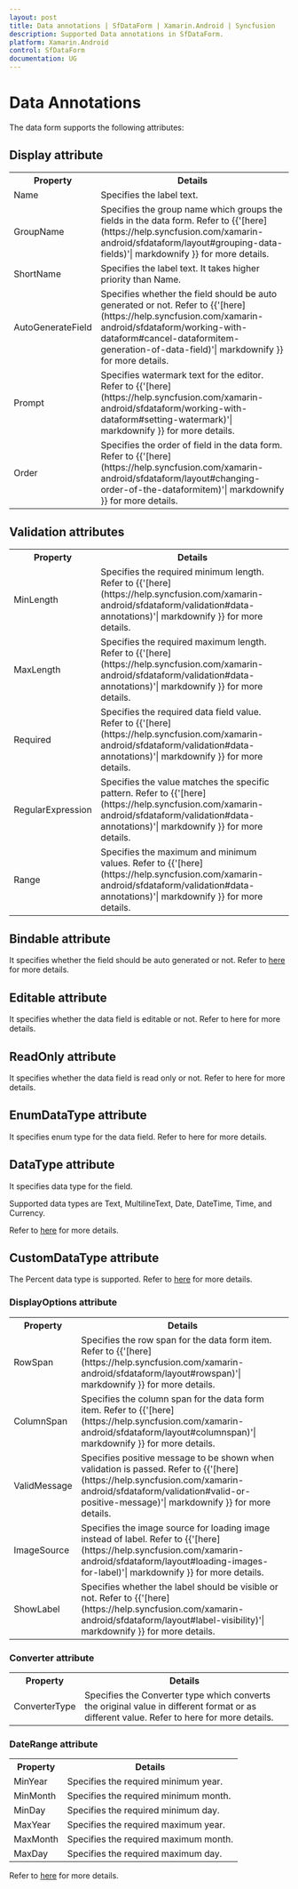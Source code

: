 ```yaml
---
layout: post
title: Data annotations | SfDataForm | Xamarin.Android | Syncfusion
description: Supported Data annotations in SfDataForm.
platform: Xamarin.Android
control: SfDataForm
documentation: UG
---
```


# Data Annotations

The data form supports the following attributes:

## Display attribute

<table>
<tr>
<th>Property</th>
<th>Details</th>
</tr>
<tr>
<td>
Name
</td>
<td>
Specifies the label text.
</td>
</tr>
<tr>
<td>
GroupName
</td>
<td>
Specifies the group name which groups the fields in the data form. Refer to {{'[here](https://help.syncfusion.com/xamarin-android/sfdataform/layout#grouping-data-fields)'| markdownify }} for more details.
</td>
</tr>
<tr>
<td>
ShortName
</td>
<td>
Specifies the label text. It takes higher priority than Name.
</td>
</tr>
<tr>
<td>
AutoGenerateField
</td>
<td>
Specifies whether the field should be auto generated or not. Refer to {{'[here](https://help.syncfusion.com/xamarin-android/sfdataform/working-with-dataform#cancel-dataformitem-generation-of-data-field)'| markdownify }} for more details.
</td>
</tr>
<tr>
<td>
Prompt
</td>
<td>
Specifies watermark text for the editor. Refer to {{'[here](https://help.syncfusion.com/xamarin-android/sfdataform/working-with-dataform#setting-watermark)'| markdownify }} for more details.
</td>
</tr>
<tr>
<td>
Order
</td>
<td>
Specifies the order of field in the data form. Refer to {{'[here](https://help.syncfusion.com/xamarin-android/sfdataform/layout#changing-order-of-the-dataformitem)'| markdownify }} for more details.
</td>
</tr>
</table>

## Validation attributes

<table>
<tr>
<th>
Property
</th>
<th>
Details
</th>
</tr>
<tr>
<td>
MinLength
</td>
<td>
Specifies the required minimum length. Refer to {{'[here](https://help.syncfusion.com/xamarin-android/sfdataform/validation#data-annotations)'| markdownify }} for more details.
</td>
</tr>
<tr>
<td>
MaxLength

</td>
<td>
Specifies the required maximum length. Refer to {{'[here](https://help.syncfusion.com/xamarin-android/sfdataform/validation#data-annotations)'| markdownify }} for more details.
</td>
</tr>
<tr>
<td>
Required

</td>
<td>
Specifies the required data field value. Refer to {{'[here](https://help.syncfusion.com/xamarin-android/sfdataform/validation#data-annotations)'| markdownify }} for more details.
</td>
</tr>
<tr>
<td>
RegularExpression

</td>
<td>
Specifies the value matches the specific pattern. Refer to {{'[here](https://help.syncfusion.com/xamarin-android/sfdataform/validation#data-annotations)'| markdownify }} for more details.
</td>
</tr>
<tr>
<td>
Range

</td>
<td>
Specifies the maximum and minimum values. Refer to {{'[here](https://help.syncfusion.com/xamarin-android/sfdataform/validation#data-annotations)'| markdownify }} for more details.
</td>
</tr>
</table>

## Bindable attribute

It specifies whether the field should be auto generated or not. Refer to [here](https://help.syncfusion.com/xamarin-android/sfdataform/working-with-dataform#cancel-dataformitem-generation-of-data-field) for more details.

## Editable attribute

It specifies whether the data field is editable or not. Refer to here for more details. 

## ReadOnly attribute

It specifies whether the data field is read only or not. Refer to here for more details.

## EnumDataType attribute

It specifies enum type for the data field. Refer to here for more details.

## DataType attribute

It specifies data type for the field.

Supported data types are Text, MultilineText, Date, DateTime, Time, and Currency.

Refer to [here](https://help.syncfusion.com/xamarin-android/sfdataform/working-with-dataform#auto-generating-dataformitems-for-data-field) for more details.

## CustomDataType attribute

The Percent data type is supported. Refer to [here](https://help.syncfusion.com/xamarin-android/sfdataform/working-with-dataform#auto-generating-dataformitems-for-data-field) for more details.

### DisplayOptions attribute

<table>
<tr>
<th>
Property
</th>
<th>
Details
</th>
</tr>
<tr>
<td>
RowSpan
</td>
<td>
Specifies the row span for the data form item. Refer to {{'[here](https://help.syncfusion.com/xamarin-android/sfdataform/layout#rowspan)'| markdownify }} for more details.
</td>
</tr>
<tr>
<td>
ColumnSpan
</td>
<td>
Specifies the column span for the data form item. Refer to {{'[here](https://help.syncfusion.com/xamarin-android/sfdataform/layout#columnspan)'| markdownify }} for more details.
</td>
</tr>
<tr>
<td>
ValidMessage
</td>
<td>
Specifies positive message to be shown when validation is passed. Refer to {{'[here](https://help.syncfusion.com/xamarin-android/sfdataform/validation#valid-or-positive-message)'| markdownify }} for more details.
</td>
</tr>
<tr>
<td>
ImageSource
</td>
<td>
Specifies the image source for loading image instead of label. Refer to {{'[here](https://help.syncfusion.com/xamarin-android/sfdataform/layout#loading-images-for-label)'| markdownify }} for more details.
</td>
</tr>
<tr>
<td>
ShowLabel
</td>
<td>
Specifies whether the label should be visible or not. Refer to {{'[here](https://help.syncfusion.com/xamarin-android/sfdataform/layout#label-visibility)'| markdownify }} for more details.
</td>
</tr>
</table>

### Converter attribute

<table>
<tr>
<th>
Property
</th>
<th>
Details
</th>
</tr>
<tr>
<td>
ConverterType
</td>
<td>
Specifies the Converter type which converts the original value in different format or as different value. Refer to here for more details.
</td>
</tr>
</table>

### DateRange attribute

<table>
<tr>
<th>
Property
</th>
<th>
Details
</th>
</tr>
<tr>
<td>
MinYear
</td>
<td>
Specifies the required minimum year.
</td>
</tr>
<tr>
<td>
MinMonth
</td>
<td>
Specifies the required minimum month.
</td>
</tr>
<tr>
<td>
MinDay
</td>
<td>
Specifies the required minimum day.
</td>
</tr>
<tr>
<td>
MaxYear
</td>
<td>
Specifies the required maximum year.
</td>
</tr>
<tr>
<td>
MaxMonth
</td>
<td>
Specifies the required maximum month.
</td>
</tr>
<tr>
<td>
MaxDay
</td>
<td>
Specifies the required maximum day.
</td>
</tr>
</table>

Refer to [here](https://help.syncfusion.com/xamarin-android/sfdataform/validation#data-annotations) for more details.
